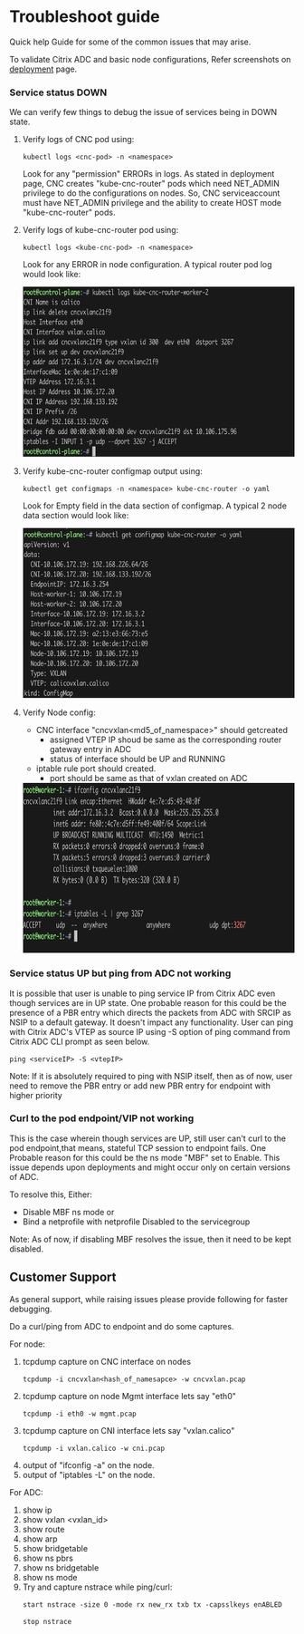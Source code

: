 # Troubleshoot guide

Quick help Guide for some of the common issues that may arise.

To validate Citrix ADC and basic node configurations, Refer screenshots on [deployment](README.md) page.

### Service status DOWN

We can verify few things to debug the issue of services being in DOWN state.

1. Verify logs of CNC pod using:

   ```
   kubectl logs <cnc-pod> -n <namespace>
   ```

   Look for any "permission" ERRORs in logs. As stated in deployment page, CNC creates "kube-cnc-router" pods    which need NET_ADMIN privilege to do the configurations on nodes. So, CNC serviceaccount must have 
   NET_ADMIN privilege and the ability to create HOST mode "kube-cnc-router" pods.

2. Verify logs of kube-cnc-router pod using:

   ```
   kubectl logs <kube-cnc-pod> -n <namespace>
   ```

   Look for any ERROR in node configuration. A typical router pod log would look like:

   <img src="../images/router-pod-log.png" width="600" height="300">

3. Verify kube-cnc-router configmap output using:

   ```
   kubectl get configmaps -n <namespace> kube-cnc-router -o yaml
   ```
   Look for Empty field in the data section of configmap. A typical 2 node data section would look like:

   <img src="../images/router-cmap-data.png" width="600" height="300">

4. Verify Node config:
   - CNC interface "cncvxlan<md5_of_namespace>" should getcreated
       - assigned VTEP IP shoud be same as the corresponding router gateway entry in ADC
       - status of interface should be UP and RUNNING
   - iptable rule port should created.
       - port should be same as that of vxlan created on ADC
       

   <img src="../images/worker-1.png" width="600" height="300">


### Service status UP but ping from ADC not working

It is possible that user is unable to ping service IP from Citrix ADC even though services are in UP state.
One probable reason for this could be the presence of a PBR entry which directs the packets from ADC with SRCIP as NSIP to a default gateway.
It doesn't impact any functionality. User can ping with Citrix ADC's VTEP as source IP using -S option of ping command from Citrix ADC CLI prompt as seen below.

   ```
   ping <serviceIP> -S <vtepIP>
   ```

Note: If it is absolutely required to ping with NSIP itself, then as of now, user need to remove the PBR entry or add new PBR entry for endpoint with higher priority

### Curl to the pod endpoint/VIP not working

This is the case wherein though services are UP, still user can't curl to the pod endpoint,that means, stateful TCP session to endpoint fails. 
One Probable reason for this could be the ns mode "MBF" set to Enable. This issue depends upon deployments and might occur only on certain versions of ADC.

To resolve this, Either:
- Disable MBF ns mode
or
- Bind a netprofile with netprofile Disabled to the servicegroup

Note: As of now, if disabling MBF resolves the issue, then it need to be kept disabled.

## Customer Support

As general support, while raising issues please provide following for faster debugging.

Do a curl/ping from ADC to endpoint and do some captures.

For node:

1. tcpdump capture on CNC interface on nodes
   ```
   tcpdump -i cncvxlan<hash_of_namesapce> -w cncvxlan.pcap
   ```
2. tcpdump capture on node Mgmt interface lets say "eth0"
   ```
   tcpdump -i eth0 -w mgmt.pcap
   ```
3. tcpdump capture on CNI interface lets say "vxlan.calico"
   ```
   tcpdump -i vxlan.calico -w cni.pcap
   ```
4. output of "ifconfig -a" on the node.
5. output of "iptables -L" on the node.


For ADC:
1. show ip
2. show vxlan <vxlan_id>
3. show route
4. show arp
5. show bridgetable
6. show ns pbrs
7. show ns bridgetable
8. show ns mode
9. Try and capture nstrace while ping/curl:
   ```
   start nstrace -size 0 -mode rx new_rx txb tx -capsslkeys enABLED
   ```
   ```
   stop nstrace
   ```
